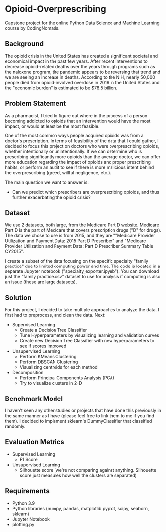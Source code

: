 # Opioid-Overprescribing

Capstone project for the online Python Data Science and Machine Learning course by CodingNomads.

## Background

The opioid crisis in the United States has created a significant societal and economical impact in the past few years. After recent interventions to decrease opioid-related deaths over the years through programs such as the naloxone program, the pandemic appears to be reversing that trend and we are seeing an increase in deaths. According to the NIH, nearly 50,000 people died from opioid-involved overdose in 2019 in the United States and the "economic burden" is estimated to be $78.5 billion. 

## Problem Statement

As a pharmacist, I tried to figure out where in the process of a person becoming addicted to opioids that an intervention would have the most impact, or would at least be the most feasible. 

One of the most common ways people acquired opioids was from a doctor's prescription. In terms of feasibility of the data that I could gather, I decided to focus this project on doctors who were overprescribing opioids, whether intentionally or unintentionally. If we can determine who is prescribing significantly more opioids than the average doctor, we can offer more education regarding the impact of opioids and proper prescribing habits, or perform an audit to see if there is more malicious intent behind the overprescribing (greed, willful negligence, etc.). 

The main question we want to answer is: 

* Can we predict which prescribers are overprescribing opioids, and thus further exacerbating the opioid crisis?

## Dataset

We use 2 datasets, both large, from the Medicare Part D [website](https://www.cms.gov/Research-Statistics-Data-and-Systems/Statistics-Trends-and-Reports/Medicare-Provider-Charge-Data/PartD2015). Medicare Part D is the part of Medicare that covers prescription drugs ("D" for drugs). The data we chose to use is from 2015, and they are ""Medicare Provider Utilization and Payment Data: 2015 Part D Prescriber" and "Medicare Provider Utilization and Payment Data: Part D Prescriber Summary Table CY2015". 

I create a subset of the data focusing on the specific specialty "family practice" due to limited computing power and time. The code is located in a separate Jupyter notebook ("specialty_exporter.ipynb"). You can download just the "family practice.csv" dataset to use for analysis if computing is also an issue (these are large datasets).

## Solution

For this project, I decided to take multiple approaches to analyze the data. 
I first had to preprocess, and clean the data. 
Next:

* Supervised Learning
  * Create a Decision Tree Classifier
  * Tune Hyperparameters by visualizing learning and validation curves
  * Create new Decision Tree Classifier with new hyperparameters to see if scores improved
* Unsupervised Learning
  * Perform KMeans Clustering
  * Perform DBSCAN Clustering
  * Visualizing centroids for each method
* Decomposition
  * Perform Principal Components Analysis (PCA)
  * Try to visualize clusters in 2-D

## Benchmark Model

I haven't seen any other studies or projects that have done this previously in the same manner as I have (please feel free to link them to me if you find them). I decided to implement sklearn's DummyClassifier that classified randomly. 

## Evaluation Metrics

* Supervised Learning
  * F1 Score
* Unsupervised Learning
  * Silhouette score (we're not comparing against anything. Silhouette score just measures how well the clusters are separated)

## Requirements
* Python 3.9
* Python libraries (numpy, pandas, matplotlib.pyplot, scipy, seaborn, sklearn)
* Jupyter Notebook
* plotting.py

